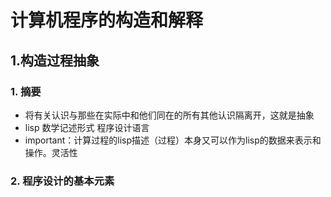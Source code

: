 # 计算机程序的构造和解释

## 1.构造过程抽象

### 1. 摘要

* 将有关认识与那些在实际中和他们同在的所有其他认识隔离开，这就是抽象
* lisp 数学记述形式 程序设计语言
* important：计算过程的lisp描述（过程）本身又可以作为lisp的数据来表示和操作。灵活性

### 2. 程序设计的基本元素





